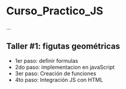 # Curso_Practico_JS
...

## Taller #1: figutas geométricas

- 1er paso: definir formulas
- 2do paso: implementacion en javaScript
- 3er paso: Creación de funciones
- 4to paso: Integración JS con HTML